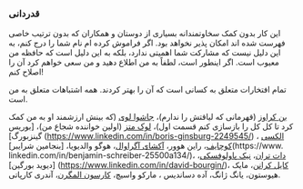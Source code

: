 ### قدردانی

این کار بدون کمک سخاوتمندانه بسیاری از دوستان و همکاران که بدون ترتیب خاصی فهرست شده اند امکان پذیر نخواهد بود. اگر فراموش کرده ام نام شما را درج کنم، به این دلیل نیست که مشارکت شما اهمیتی ندارد، بلکه به این دلیل است که حافظه من معیوب است. اگر اینطور است، لطفاً به من اطلاع دهید و من سعی خواهم کرد آن را اصلاح کنم!

تمام افتخارات متعلق به کسانی است که آن را بهتر کردند. همه اشتباهات متعلق به من است.

[بن کراوز](https://benkrause.github.io/) (قهرمانی که لیاقتش را ندارم)، [جاشوا لوی](https://github.com/jlevy) (که بینش ارزشمند او به من کمک کرد تا کل کل را بازسازی کنم قسمت اول)، [لوک متز](https://twitter.com/luke_metz) (اولین خواننده شجاع من)، [بوریس گینزبورگ] (https://www.linkedin.com/in/boris-ginsburg-2249545/) ، [الکسی کوچایف](http://kuchaev.com/)، راین هوور، [آکشای آگراوال](https://www.akshayagrawal.com/)، هوگو والدیویا، [بنجامین شرایبر](https://www. linkedin.com/in/benjamin-schreiber-25500a134/)، [دات تران](https://dat-tran.com/)، [نیک پاولوفسکی](http://nickpawlowski.de/)، [دیوید بورگین] (https://www.linkedin.com/in/david-bourgin/)، [کایل کرانن](https://www.linkedin.com/in/kyle-kranen/)، مایک هیوستون، یانگ ژانگ، آده دساندیس ، مارکو واسیچ، [کارسون المگرن](https://www.linkedin.com/in/karson-elmgren-32417732/)، آندری کارپاتی.